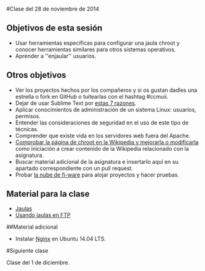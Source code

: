 #Clase del 28 de noviembre de 2014

## Objetivos de esta sesión

* Usar herramientas específicas para configurar una jaula chroot y conocer herramientas similares para otros sistemas operativos.
* Aprender a ''enjaular'' usuarios.

## Otros objetivos

* Ver los proyectos hechos por los compañeros y si os gustan dadles una estrella o fork en GitHub o tuitearlas con el hashtag #ccmuii.
* Dejar de usar Sublime Text por [estas 7 razones](https://medium.com/@jjmerelo/7-reasons-or-another-number-ill-find-along-the-way-you-should-never-ever-use-sublime-text-to-54616989be54).
* Aplicar conocimientos de administración de un sistema Linux: usuarios, permisos.
* Entender las consideraciones de seguridad en el uso de este tipo de técnicas.
* Comprender que existe vida en los servidores web fuera del Apache.
* [Comprobar la página de chroot en la Wikipedia y mejorarla o modificarla](https://es.wikipedia.org/wiki/Chroot) como iniciación a crear contenido de la Wikipedia relacionado con la asignatura.
* Buscar material adicional de la asignatura e insertarlo aquí en su apartado correspondiente con un pull request.
* Probar [la nube de fi-ware](https://cloud.lab.fi-ware.org/) para alojar proyectos y hacer pruebas.

## Material para la clase

* [Jaulas](http://jj.github.io/CC/documentos/temas/Tecnicas_de_virtualizacion#creando-el-contenido-de-nuevas-mquinas-y-metindolos-en-jaulas)
* [Usando jaulas en FTP](http://www.juansa.es/index.php?contenido_servicio_tabla=post_detail&contenido_id_post=53)

##Material adicional
* Instalar [Nginx](https://www.digitalocean.com/community/tutorials/how-to-install-nginx-on-ubuntu-14-04-lts) en Ubuntu 14.04 LTS.

#Siguiente clase

Clase del 1 de diciembre.
